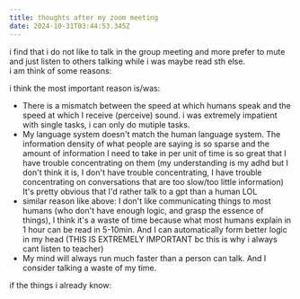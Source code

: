 ```yaml
---
title: thoughts after my zoom meeting
date: 2024-10-31T03:44:53.345Z
---
```



i find that i do not like to talk in the group meeting and more prefer to mute and just listen to others talking while i was maybe read sth else.  
i am think of some reasons:  
  
i think the most important reason is/was: 
- There is a mismatch between the speed at which humans speak and the speed at which I receive (perceive) sound. i was extremely impatient with single tasks, i can only do mutiple tasks.
- My language system doesn't match the human language system. The information density of what people are saying is so sparse and the amount of information I need to take in per unit of time is so great that I have trouble concentrating on them (my understanding is my adhd but I don't think it is, I don't have trouble concentrating, I have trouble concentrating on conversations that are too slow/too little information)  It's pretty obvious that I'd rather talk to a gpt than a human LOL    
- similar reason like above: I don't like communicating things to most humans (who don't have enough logic, and grasp the essence of things), I think it's a waste of time because what most humans explain in 1 hour can be read in 5-10min. And I can automatically form better logic in my head  (THIS IS EXTREMELY IMPORTANT bc this is why i always cant listen to teacher)
- My mind will always run much faster than a person can talk. And I consider talking a waste of my time. 

if the things i already know:  
